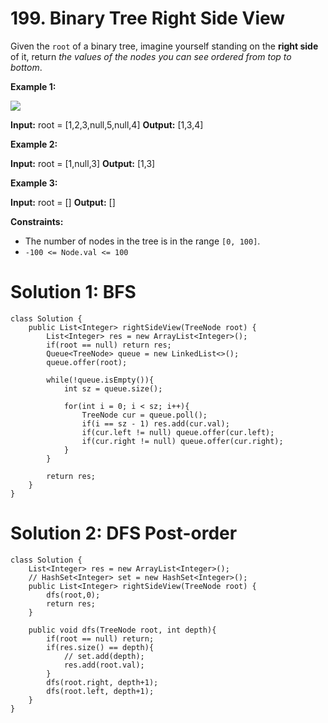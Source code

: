 # 199. Binary Tree Right Side View
Given the  `root`  of a binary tree, imagine yourself standing on the  **right side**  of it, return  _the values of the nodes you can see ordered from top to bottom_.

**Example 1:**

![](https://assets.leetcode.com/uploads/2021/02/14/tree.jpg)

**Input:** root = [1,2,3,null,5,null,4]
**Output:** [1,3,4]

**Example 2:**

**Input:** root = [1,null,3]
**Output:** [1,3]

**Example 3:**

**Input:** root = []
**Output:** []

**Constraints:**

-   The number of nodes in the tree is in the range  `[0, 100]`.
-   `-100 <= Node.val <= 100`

# Solution 1: BFS
```
class Solution {
    public List<Integer> rightSideView(TreeNode root) {
        List<Integer> res = new ArrayList<Integer>();
        if(root == null) return res;
        Queue<TreeNode> queue = new LinkedList<>();
        queue.offer(root);
        
        while(!queue.isEmpty()){
            int sz = queue.size();
            
            for(int i = 0; i < sz; i++){
                TreeNode cur = queue.poll();
                if(i == sz - 1) res.add(cur.val);
                if(cur.left != null) queue.offer(cur.left);
                if(cur.right != null) queue.offer(cur.right);
            }
        }
        
        return res;
    }
}
```

# Solution 2: DFS Post-order
```
class Solution {
    List<Integer> res = new ArrayList<Integer>();
    // HashSet<Integer> set = new HashSet<Integer>();
    public List<Integer> rightSideView(TreeNode root) {
        dfs(root,0);
        return res;
    }
    
    public void dfs(TreeNode root, int depth){
        if(root == null) return;
        if(res.size() == depth){
            // set.add(depth);
            res.add(root.val);
        }
        dfs(root.right, depth+1);
        dfs(root.left, depth+1);
    }
}
```